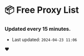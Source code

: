 # :package: Free Proxy List
### Updated every 15 minutes.

- Last updated: `2024-04-23 11:06`

:heart:
